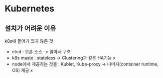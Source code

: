 # Kubernetes

## 설치가 어려운 이유

k8s에 들어가 있지 않은 것
- etcd : 오픈 소스 -> 알아서 구축
- k8s maste : stateless -> Clustering과 같은 HA기능 x
- node에서 제공하는 것들 : Kublet, Kube-proxy -> 나머지(container runtime, OS) 제공 x